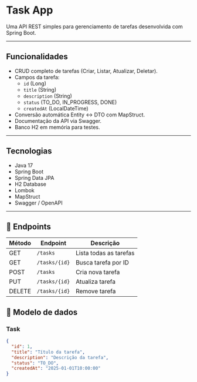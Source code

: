 # Task App
Uma API REST simples para gerenciamento de tarefas desenvolvida com Spring Boot.

---

## Funcionalidades
- CRUD completo de tarefas (Criar, Listar, Atualizar, Deletar).  
- Campos da tarefa:
  - `id` (Long)  
  - `title` (String)  
  - `description` (String)  
  - `status` (TO_DO, IN_PROGRESS, DONE)  
  - `createdAt` (LocalDateTime)  
- Conversão automática Entity ↔ DTO com MapStruct.  
- Documentação da API via Swagger.  
- Banco H2 em memória para testes.

---

## Tecnologias
- Java 17  
- Spring Boot  
- Spring Data JPA  
- H2 Database  
- Lombok  
- MapStruct  
- Swagger / OpenAPI  

---

## 🔗 Endpoints

| Método | Endpoint | Descrição |
|--------|----------|-----------|
| GET | `/tasks` | Lista todas as tarefas |
| GET | `/tasks/{id}` | Busca tarefa por ID |
| POST | `/tasks` | Cria nova tarefa |
| PUT | `/tasks/{id}` | Atualiza tarefa |
| DELETE | `/tasks/{id}` | Remove tarefa |

## 📝 Modelo de dados

### Task
```json
{
  "id": 1,
  "title": "Título da tarefa",
  "description": "Descrição da tarefa",
  "status": "TO_DO",
  "createdAt": "2025-01-01T10:00:00"
}
```
